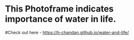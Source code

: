 # This Photoframe indicates importance of water in life.
#Check out here - https://h-chandan.github.io/water-and-life/

